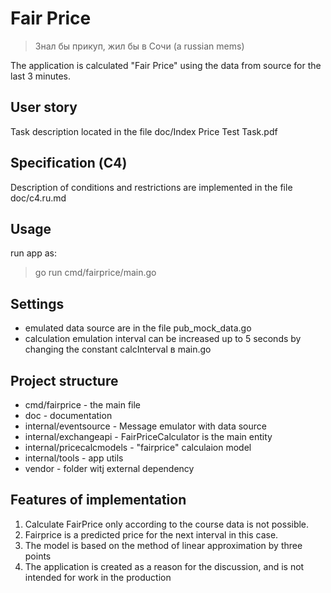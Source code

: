 # Fair Price

>Знал бы прикуп, жил бы в Сочи (a russian mems)

The application is calculated "Fair Price" using the data from source for the last 3 minutes. 


## User story

Task description located in the file doc/Index Price Test Task.pdf  


## Specification (С4)

Description of conditions and restrictions are implemented in the file doc/c4.ru.md


## Usage

run app as:
> go run cmd/fairprice/main.go

## Settings
 - emulated data source are in the file pub_mock_data.go
 - calculation emulation interval can be increased up to 5 seconds by changing the constant calcInterval в main.go

## Project structure
- cmd/fairprice - the main file
- doc - documentation
- internal/eventsource - Message emulator with data source
- internal/exchangeapi - FairPriceCalculator is the main entity
- internal/pricecalcmodels - "fairprice" calculaion model
- internal/tools - app utils
- vendor - folder witj external dependency

## Features of implementation

1. Calculate FairPrice only according to the course data is not possible.
2. Fairprice is a predicted price for the next interval in this case.
3. The model is based on the method of linear approximation by three points
4. The application is created as a reason for the discussion, and is not intended for work in the production




